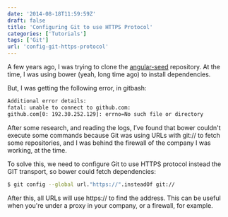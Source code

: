 ```yaml
---
date: '2014-08-18T11:59:59Z'
draft: false
title: 'Configuring Git to use HTTPS Protocol'
categories: ['Tutorials']
tags: ['Git']
url: 'config-git-https-protocol'
---
```


A few years ago, I was trying to clone the [angular-seed](https://github.com/angular/angular-seed) repository. At the time, I was using bower (yeah, long time ago) to install dependencies.

But, I was getting the following error, in gitbash:

```bash
Additional error details:
fatal: unable to connect to github.com:
github.com[0: 192.30.252.129]: errno=No such file or directory
```

After some research, and reading the logs, I’ve found that bower couldn't execute some commands because Git was using URLs with git:// to fetch some repositories, and I was behind the firewall of the company I was working, at the time.

To solve this, we need to configure Git to use HTTPS protocol instead the GIT transport, so bower could fetch dependencies:

```bash
$ git config --global url."https://".insteadOf git://
```

After this, all URLs will use https:// to find the address. This can be useful when you're under a proxy in your company, or a firewall, for example.